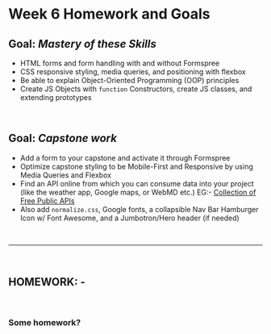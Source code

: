 # Week 6 Homework and Goals

## Goal: _Mastery of these Skills_

- HTML forms and form handling with and without Formspree
- CSS responsive styling, media queries, and positioning with flexbox
- Be able to explain Object-Oriented Programming (OOP) principles
- Create JS Objects with `function` Constructors, create JS classes, and extending prototypes

<br>

## Goal: _Capstone work_

- Add a form to your capstone and activate it through Formspree
- Optimize capstone styling to be Mobile-First and Responsive by using Media Queries and Flexbox
- Find an API online from which you can consume data into your project (like the weather app, Google maps, or WebMD etc.) EG:- [Collection of Free Public APIs](https://github.com/public-apis/public-apis#public-apis--)
- Also add `normalize.css`, Google fonts, a collapsible Nav Bar Hamburger Icon w/ Font Awesome, and a Jumbotron/Hero header (if needed)

<br>

---

<br>

## HOMEWORK: -

<br>

### Some homework?
